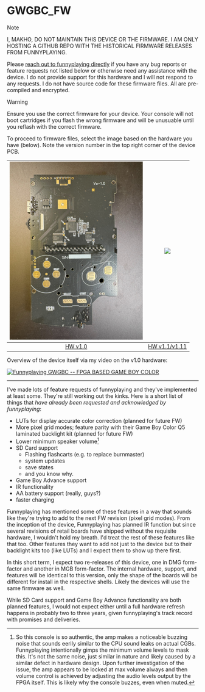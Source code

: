 # GWGBC_FW

> [!NOTE]
> I, MAKHO, DO NOT MAINTAIN THIS DEVICE OR THE FIRMWARE. I AM ONLY HOSTING A GITHUB REPO WITH THE HISTORICAL FIRMWARE RELEASES FROM FUNNYPLAYING. 

Please [reach out to funnyplaying directly](https://funnyplaying.com/pages/contact-us) if you have any bug reports or feature requests not listed below or otherwise need any assistance with the device. I do not provide support for this hardware and I will not respond to any requests. I do not have source code for these firmware files. All are pre-compiled and encrypted. 

> [!WARNING]
> Ensure you use the correct firmware for your device. Your console will not boot cartridges if you flash the wrong firmware and will be unusuable until you reflash with the correct firmware.

To proceed to firmware files, select the image based on the hardware you have (below). Note the version number in the top right corner of the device PCB. 

| [<img src="./media/v1.0_Front.jpg" width="350" />](HWv1_0/) | [<img src="./media/v1.1_Front.jpg" width="350" />](HWv1_0/) |
| :---: | :---: |
| [HW v1.0](HWv1_0/) | [HW v1.1/v1.11](HWv1_1/) |

Overview of the device itself via my video on the v1.0 hardware:

[![Funnyplaying GWGBC -- FPGA BASED GAME BOY COLOR](https://img.youtube.com/vi/T4LSHpKfPGs/0.jpg)](https://www.youtube.com/watch?v=T4LSHpKfPGs)

---

I've made lots of feature requests of funnyplaying and they've implemented at least some. They're still working out the kinks. Here is a short list of things that *have already been requested and acknowledged by funnyplaying*:
* LUTs for display accurate color correction (planned for future FW)
* More pixel grid modes; feature parity with their Game Boy Color Q5 laminated backlight kit (planned for future FW)
* Lower minimum speaker volume[^1]
* SD Card support
  * Flashing flashcarts (e.g. to replace burnmaster)
  * system updates
  * save states
  * and you know why. 
* Game Boy Advance support
* IR functionality
* AA battery support (really, guys?)
* faster charging

Funnyplaying has mentioned some of these features in a way that sounds like they're trying to add to the next FW revision (pixel grid modes). From the inception of the device, Funnyplaying has planned IR function but since several revisions of retail boards have shipped without the requisite hardware, I wouldn't hold my breath. I'd treat the rest of these features like that too. Other features they want to add not just to the device but to their backlight kits too (like LUTs) and I expect them to show up there first. 

In this short term, I expect two re-releases of this device, one in DMG form-factor and another in MGB form-factor. The internal hardware, support, and features will be identical to this version, only the shape of the boards will be different for install in the respective shells. Likely the devices will use the same firmware as well. 

While SD Card support and Game Boy Advance functionality are both planned features, I would not expect either until a full hardware refresh happens in probably two to three years, given funnyplaying's track record with promises and deliveries.

[^1]: So this console is so authentic, the amp makes a noticeable buzzing noise that sounds eerily similar to the CPU sound leaks on actual CGBs. Funnyplaying intentionally gimps the minimum volume levels to mask this. It's not the same noise, just similar in nature and likely caused by a similar defect in hardware design. Upon further investigation of the issue, the amp appears to be locked at max volume always and then volume control is achieved by adjusting the audio levels output by the FPGA itself. This is likely why the console buzzes, even when muted. 
